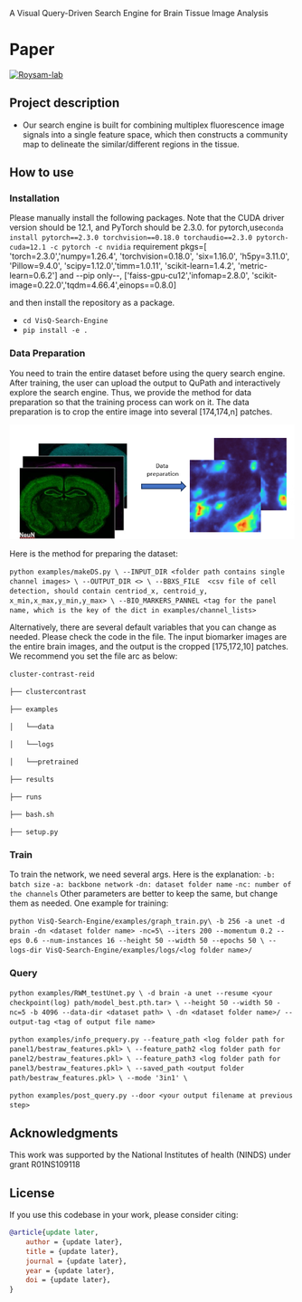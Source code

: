 A Visual Query-Driven Search Engine for Brain Tissue Image Analysis

# Paper

[![Roysam-lab](https://avatars.githubusercontent.com/u/14843238?v=4)](https://https://github.com/RoysamLab)

## Project description

- Our search engine is built for combining multiplex fluorescence image signals into a single feature space, which then constructs a community map to delineate the similar/different regions in the tissue.

## How to use

### Installation

Please manually install the following packages.
Note that the CUDA driver version should be 12.1, and PyTorch should be 2.3.0.
for pytorch,use`conda install pytorch==2.3.0 torchvision==0.18.0 torchaudio==2.3.0 pytorch-cuda=12.1 -c pytorch -c nvidia`
requirement pkgs=[
    'torch=2.3.0','numpy=1.26.4',  'torchvision=0.18.0',
    'six=1.16.0', 'h5py=3.11.0', 'Pillow=9.4.0', 'scipy=1.12.0','timm=1.0.11',
    'scikit-learn=1.4.2', 'metric-learn=0.6.2']
    and --pip only--, ['faiss-gpu-cu12','infomap=2.8.0', 'scikit-image=0.22.0','tqdm=4.66.4',einops==0.8.0]

and then install the repository as a package.

* `cd VisQ-Search-Engine `
* `pip install -e .`

### Data Preparation

You need to train the entire dataset before using the query search engine. After training, the user can upload the output to QuPath and interactively explore the search engine.
Thus, we provide the method for data preparation so that the training process can work on it.
The data preparation is to crop the entire image into several [174,174,n] patches.

![image info](examples/showcase/preparation.png)

Here is the method for preparing the dataset:

`python examples/makeDS.py \
 --INPUT_DIR <folder path contains single channel images> \
 --OUTPUT_DIR <> \
 --BBXS_FILE  <csv file of cell detection, should contain centriod_x, centroid_y, x_min,x_max,y_min,y_max> \
 --BIO_MARKERS_PANNEL <tag for the panel name, which is the key of the dict in examples/channel_lists>`

Alternatively, there are several default variables that you can change as needed. Please check the code in the file.
The input biomarker images are the entire brain images, and the output is the cropped [175,172,10] patches.
We recommend you set the file arc as below:

`cluster-contrast-reid`

`├── clustercontrast` 

`├── examples` 

`│   └──data `

`│   └──logs`

`│   └──pretrained `

`├── results` 

`├── runs` 

`├── bash.sh`

`├── setup.py`

### Train

To train the network, we need several args. Here is the explanation:
`-b: batch size`
`-a: backbone network`
`-dn: dataset folder name` 
`-nc: number of the channels` 
Other parameters are better to keep the same, but change them as needed.
One example for training:

`python VisQ-Search-Engine/examples/graph_train.py\
  -b 256 -a unet -d brain -dn <dataset folder name> -nc=5\
  --iters 200 --momentum 0.2 --eps 0.6 --num-instances 16 --height 50 --width 50 --epochs 50 \
  --logs-dir VisQ-Search-Engine/examples/logs/<log folder name>/`

### Query
`python examples/RWM_testUnet.py \
  -d brain -a unet --resume <your checkpoint(log) path/model_best.pth.tar> \
  --height 50 --width 50 -nc=5 -b 4096 --data-dir <dataset path> \
  -dn <dataset folder name>/ --output-tag <tag of output file name>`
  
 `python examples/info_prequery.py --feature_path <log folder path for panel1/bestraw_features.pkl> \
  --feature_path2 <log folder path for panel2/bestraw_features.pkl> \
  --feature_path3 <log folder path for panel3/bestraw_features.pkl> \
  --saved_path <output folder path/bestraw_features.pkl> \
  --mode '3in1' \`
  
  `python examples/post_query.py --door <your output filename at previous step>`

## Acknowledgments

This work was supported by the National Institutes of health (NINDS) under grant
R01NS109118

## License

If you use this codebase in your work, please consider citing:

```bibtex
@article{update later,
    author = {update later},
    title = {update later},
    journal = {update later},
    year = {update later},
    doi = {update later},
}
```
